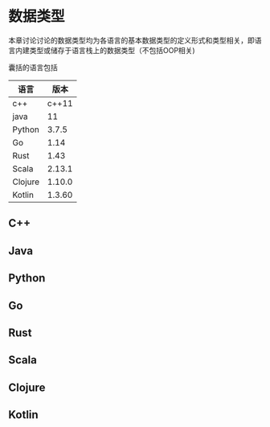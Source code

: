 # 数据类型

本章讨论讨论的数据类型均为各语言的基本数据类型的定义形式和类型相关，即语言内建类型或储存于语言栈上的数据类型（不包括OOP相关)  

囊括的语言包括  

|	语言	|	版本		|
|	----	|	----		|
|	c++		|	c++11		|
| 	java		|	11			|
|	Python	|	3.7.5		|
|	Go		|	1.14			|
|	Rust	|	1.43			|
|	Scala	|	2.13.1		|
|	Clojure	|	1.10.0		|
|	Kotlin	|	1.3.60		|


## C++


## Java


## Python


##  Go


## Rust

## Scala

## Clojure

## Kotlin

	

		
